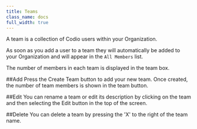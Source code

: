 ```yaml
---
title: Teams
class_name: docs
full_width: true
---
```


A team is a collection of Codio users within your Organization. 

As soon as you add a user to a team they will automatically be added to your Organization and will appear in the `All Members` list.

The number of members in each team is displayed in the team box.

##Add
Press the Create Team button to add your new team. Once created, the number of team members is shown in the team button.

##Edit
You can rename a team or edit its description by clicking on the team and then selecting the Edit button in the top of the screen.

##Delete
You can delete a team by pressing the 'X' to the right of the team name.


